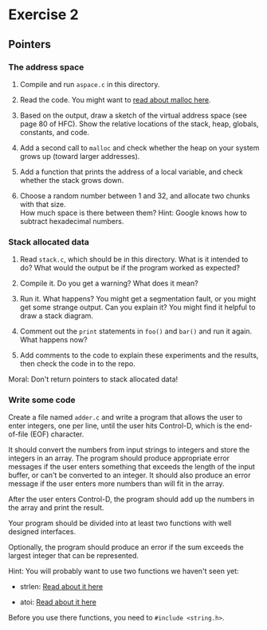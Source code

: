 # Exercise 2
## Pointers


### The address space

1. Compile and run `aspace.c` in this directory.

2. Read the code.  You might want to [read about malloc here](https://www.tutorialspoint.com/c_standard_library/c_function_malloc.htm).

3. Based on the output, draw a sketch of the virtual address space (see page 80 of HFC).  Show the relative locations of the stack, heap, globals, constants, and code.

4. Add a second call to `malloc` and check whether the heap on your system grows up (toward larger addresses).  

5. Add a function that prints the address of a local variable, and check whether the stack grows down.  

6. Choose a random number between 1 and 32, and allocate two chunks with that size.  
How much space is there between them?  Hint: Google knows how to subtract hexadecimal numbers.




### Stack allocated data

1.  Read `stack.c`, which should be in this directory.  What is it
intended to do?  What would the output be if the program worked as
expected?

2.  Compile it.  Do you get a warning?  What does it mean?

3.  Run it.  What happens?  You might get a segmentation fault, or you might get
some strange output.  Can you explain it?  You might find it
helpful to draw a stack diagram.

4.  Comment out the `print` statements in `foo()` and `bar()` and run
it again.  What happens now?

5.  Add comments to the code to explain these experiments and the results,
then check the code in to the repo.

Moral: Don't return pointers to stack allocated data!


### Write some code

Create a file named `adder.c` and write a program that allows the user to enter integers, one per line, until the user hits Control-D, which is the end-of-file (EOF) character.

It should convert the numbers from input strings to integers and store the integers in an array.  The program should produce appropriate error messages if the user enters something that exceeds the length of the input buffer, or can't be converted to an integer.  It should also produce an error message if the user enters more numbers than will fit in the array.

After the user enters Control-D, the program should add up the numbers in the array and print the result.  

Your program should be divided into at least two functions with well designed interfaces.

Optionally, the program should produce an error if the sum exceeds the largest integer that can be represented.

Hint: You will probably want to use two functions we haven't seen yet:

* strlen: [Read about it here](https://www.tutorialspoint.com/c_standard_library/c_function_strlen.htm)

* atoi: [Read about it here](https://www.tutorialspoint.com/c_standard_library/c_function_atoi.htm)

Before you use there functions, you need to `#include <string.h>`.
